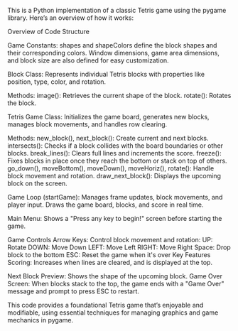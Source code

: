 This is a Python implementation of a classic Tetris game using the pygame library. Here’s an overview of how it works:

Overview of Code Structure

Game Constants:
shapes and shapeColors define the block shapes and their corresponding colors.
Window dimensions, game area dimensions, and block size are also defined for easy customization.

Block Class:
Represents individual Tetris blocks with properties like position, type, color, and rotation.

Methods:
image(): Retrieves the current shape of the block.
rotate(): Rotates the block.

Tetris Game Class:
Initializes the game board, generates new blocks, manages block movements, and handles row clearing.

Methods:
new_block(), next_block(): Create current and next blocks.
intersects(): Checks if a block collides with the board boundaries or other blocks.
break_lines(): Clears full lines and increments the score.
freeze(): Fixes blocks in place once they reach the bottom or stack on top of others.
go_down(), moveBottom(), moveDown(), moveHoriz(), rotate(): Handle block movement and rotation.
draw_next_block(): Displays the upcoming block on the screen.

Game Loop (startGame):
Manages frame updates, block movements, and player input.
Draws the game board, blocks, and score in real time.

Main Menu:
Shows a "Press any key to begin!" screen before starting the game.

Game Controls
Arrow Keys: Control block movement and rotation:
UP: Rotate
DOWN: Move Down
LEFT: Move Left
RIGHT: Move Right
Space: Drop block to the bottom
ESC: Reset the game when it's over
Key Features
Scoring: Increases when lines are cleared, and is displayed at the top.

Next Block Preview: Shows the shape of the upcoming block.
Game Over Screen: When blocks stack to the top, the game ends with a "Game Over" message and prompt to press ESC to restart.


This code provides a foundational Tetris game that’s enjoyable and modifiable, using essential techniques for managing graphics and game mechanics in pygame.
